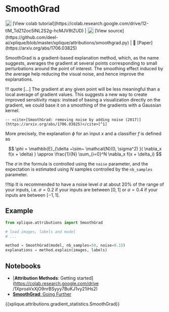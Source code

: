 # SmoothGrad

<sub>
    <img src="https://upload.wikimedia.org/wikipedia/commons/d/d0/Google_Colaboratory_SVG_Logo.svg" width="20">
</sub>[View colab tutorial](https://colab.research.google.com/drive/12-tlM_TdZ12oc5lNL2S2g-hcMJV8tZUD) |
<sub>
    <img src="https://upload.wikimedia.org/wikipedia/commons/9/91/Octicons-mark-github.svg" width="20">
</sub>[View source](https://github.com/deel-ai/xplique/blob/master/xplique/attributions/smoothgrad.py) |
📰 [Paper](https://arxiv.org/abs/1706.03825)


SmoothGrad is a gradient-based explanation method, which, as the name suggests, averages the
gradient at several points corresponding to small perturbations around the point of interest.
The smoothing effect induced by the average help reducing the visual noise, and hence improve the
explanations.

!!! quote
    \[...] The gradient at any given point will be less meaningful than a local average of gradient
    values. This suggests a new way to create improved sensitivity maps: instead of basing a
    visualization directly on the gradient, we could base it on a smoothing of the gradients with a
    Gaussian kernel.

    -- <cite>[SmoothGrad: removing noise by adding noise (2017)](https://arxiv.org/abs/1706.03825)</cite>[^1]


More precisely, the explanation $\phi$ for an input $x$ and a classifier $f$ is defined as

$$
\phi = \mathbb{E}_{\delta ~\sim~ \mathcal{N}(0, \sigma^2) }( \nabla_x f(x + \delta) ) 
\approx \frac{1}{N} \sum_{i=0}^N \nabla_x f(x + \delta_i)
$$

The $\sigma$ in the formula is controlled using the `noise`
parameter, and the expectation is estimated using $N$ samples controlled by the `nb_samples` parameter.

!!!tip
    It is recommended to have a noise level $\sigma$ at about 20% of the range of your inputs, i.e. $\sigma=0.2$ if your inputs are between $[0, 1]$ or $\sigma=0.4$ if your inputs are between $[-1, 1]$.

## Example

```python
from xplique.attributions import SmoothGrad

# load images, labels and model
# ...

method = SmoothGrad(model, nb_samples=50, noise=0.15)
explanations = method.explain(images, labels)
```

## Notebooks

- [**Attribution Methods**: Getting started](https://colab.research.google.com/drive
/1XproaVxXjO9nrBSyyy7BuKJ1vy21iHs2)
- [**SmoothGrad**: Going Further](https://colab.research.google.com/drive/12-tlM_TdZ12oc5lNL2S2g-hcMJV8tZUD)

{{xplique.attributions.gradient_statistics.SmoothGrad}}

[^1]: [SmoothGrad: removing noise by adding noise (2017)](https://arxiv.org/abs/1706.03825)

